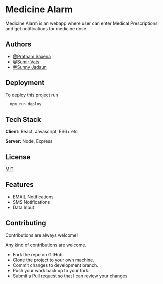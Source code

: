 
# Medicine Alarm

Medicine Alarm is an webapp where user can enter Medical Prescriptions and get notifications for medicine dose


## Authors

- [@Pratham Saxena](https://www.github.com/er-pratham)
- [@Sumir Vats](https://github.com/SumirVats2003)
- [@Sunny Jadaun](https://github.com/sunnyjadaun63)


## Deployment

To deploy this project run

```bash
  npm run deploy
```


## Tech Stack

**Client:** React, Javascript, ES6+ etc

**Server:** Node, Express


## License

[MIT](https://choosealicense.com/licenses/mit/)


## Features

- EMAIL Notifications
- SMS Notifications
- Data Input


## Contributing

Contributions are always welcome!

Any kind of contributions are welcome.
-  Fork the repo on GitHub.
-  Clone the project to your own machine.
-  Commit changes to development branch.
-  Push your work back up to your fork.
-  Submit a Pull request so that I can review your changes

